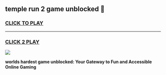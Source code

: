 
## temple run 2 game unblocked 👋
<h3>
<a href="https://premium.freeplayer.one?title=temple_run_2_game_unblocked&ref=13F">CLICK TO PLAY</a></h3>
<hr>

<h3>
<a href="https://premium.freeplayer.one?title=temple_run_2_game_unblocked&ref=13F">CLICK 2 PLAY</a>
  
</h3>

<a href="https://premium.freeplayer.one?title=temple_run_2_game_unblocked&ref=12F/"><img src="https://clearcache.store/games.png"></a>


**worlds hardest game unblocked: Your Gateway to Fun and Accessible Online Gaming**
